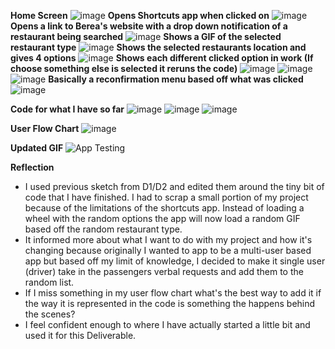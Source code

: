 **Home Screen**
![image](https://user-images.githubusercontent.com/46610322/110524601-9920e980-80e1-11eb-9948-44f29c1f6f7f.png)
**Opens Shortcuts app when clicked on**
![image](https://user-images.githubusercontent.com/46610322/110524710-bbb30280-80e1-11eb-9b8d-8392a5b83339.png) 
**Opens a link to Berea's website with a drop down notification of a restaurant being searched**
![image](https://user-images.githubusercontent.com/46610322/110524783-d5ece080-80e1-11eb-8a31-91a920edfcde.png)
**Shows a GIF of the selected restaurant type**
![image](https://user-images.githubusercontent.com/46610322/110525111-354af080-80e2-11eb-82c9-ada6da478918.png)
**Shows the selected restaurants location and gives 4 options**
![image](https://user-images.githubusercontent.com/46610322/110525228-57dd0980-80e2-11eb-8974-52386b33c3b2.png)
**Shows each different clicked option in work (If choose something else is selected it reruns the code)**
![image](https://user-images.githubusercontent.com/46610322/110525297-6e836080-80e2-11eb-8783-e4bbdafa81e5.png)
![image](https://user-images.githubusercontent.com/46610322/110525326-7511d800-80e2-11eb-93c1-eb616b0a6035.png)
![image](https://user-images.githubusercontent.com/46610322/110525352-7cd17c80-80e2-11eb-94a1-036879f9989f.png)
**Basically a reconfirmation menu based off what was clicked**
![image](https://user-images.githubusercontent.com/46610322/110525528-ac808480-80e2-11eb-9001-1a74ea682ac7.png)

**Code for what I have so far**
![image](https://user-images.githubusercontent.com/46610322/110525621-cf129d80-80e2-11eb-808c-606439b8baf8.png)
![image](https://user-images.githubusercontent.com/46610322/110525644-d5a11500-80e2-11eb-851e-ae5504e3906b.png)
![image](https://user-images.githubusercontent.com/46610322/110525673-de91e680-80e2-11eb-9f9b-c90e4056c048.png)

**User Flow Chart**
![image](https://user-images.githubusercontent.com/46610322/110723438-0ae05c80-81e2-11eb-9d21-4ccce4d1c7ba.png)

**Updated GIF**
![App Testing](https://user-images.githubusercontent.com/46610322/111745201-aa48c380-8862-11eb-9d86-9aa106e33b81.gif)


**Reflection**
- I used previous sketch from D1/D2 and edited them around the tiny bit of code that I have finished. I had to scrap a small portion of my project because of the limitations of the shortcuts app. Instead of loading a wheel with the random options the app will now load a random GIF based off the random restaurant type.
- It informed more about what I want to do with my project and how it's changing because originally I wanted to app to be a multi-user based app but based off my limit of knowledge, I decided to make it single user (driver) take in the passengers verbal requests and add them to the random list.
- If I miss something in my user flow chart what's the best way to add it if the way it is represented in the code is something the happens behind the scenes?
- I feel confident enough to where I have actually started a little bit and used it for this Deliverable. 
